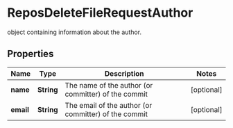 

# ReposDeleteFileRequestAuthor

object containing information about the author.

## Properties

| Name | Type | Description | Notes |
|------------ | ------------- | ------------- | -------------|
|**name** | **String** | The name of the author (or committer) of the commit |  [optional] |
|**email** | **String** | The email of the author (or committer) of the commit |  [optional] |



